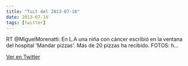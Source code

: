 ```yaml
---
title: "Tuit del 2013-07-16"
date: 2013-07-16
tags: [twitter]
---
```


RT @MiguelMorenatti: En L.A una niña con cáncer escribió en la ventana del hospital 'Mandar pizzas'. Más de 20 pizzas ha recibido. FOTOS: h…



[Ver en Twitter](https://twitter.com/i/web/status/357272875818291200)
